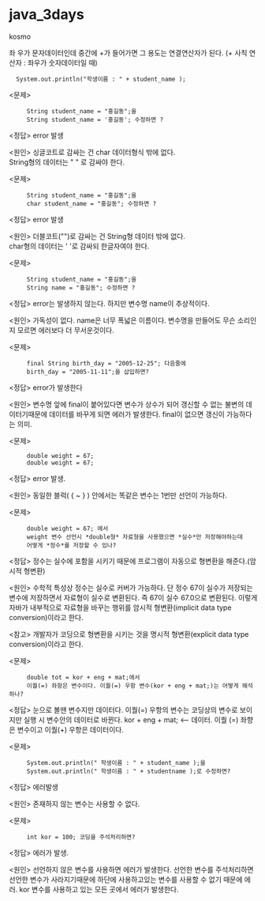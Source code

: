 # java_3days
kosmo


좌 우가 문자데이터인데 중간에 +가 들어가면 그 용도는 연결연산자가 된다.
(+ 사칙 연산자 : 좌우가 숫자데이터일 때)

      System.out.println("학생이름 : " + student_name );
      
		
		
<문제> 
     
		 String student_name = "홍길동";을
		 String student_name = '홍길동'; 수정하면 ?
<정답>
error 발생

<원인>
싱글코트로 감싸는 건 char 데이터형식 밖에 없다.	
String형의 데이터는 " " 로 감싸야 한다.	

<문제> 
     
		 String student_name = "홍길동";을
		 char student_name = "홍길동"; 수정하면 ?
<정답>
 error 발생 
 
<원인>
더블코트("")로 감싸는 건 String형 데이터 밖에 없다.	
char형의 데이터는 ' '로 감싸되 한글자여야 한다.	

<문제> 

		 String student_name = "홍길동";을
		 String name = "홍길동"; 수정하면 ?
<정답>
		 error는 발생하지 않는다. 하지만 변수명 name이 추상적이다.
		 
<원인>
		 가독성이 없다. name은 너무 폭넓은 이름이다. 
		 변수명을 만들어도 무슨 소리인지 모르면 에러보다 더 무서운것이다.

<문제>
     
		 final String birth_day = "2005-12-25"; 다음줄에
		 birth_day = "2005-11-11";을 삽입하면?
<정답>
		 error가 발생한다	
		 
<원인>
		 변수명 앞에 final이 붙어있다면 변수가 상수가 되어 갱신할 수 없는 불변의 데이터기때문에
		 데이터를 바꾸게 되면 에러가 발생한다.
		 final이 없으면 갱신이 가능하다는 의미.

<문제>
     
		 double weight = 67;
		 double weight = 67;
<정답>
		 error 발생.
		 
<원인>
		 동일한 블럭( { ~ } ) 안에서는 똑같은 변수는 1번만 선언이 가능하다.

<문제>
     
		 double weight = 67; 에서
		 weight 변수 선언시 *double형* 자료형을 사용했으면 *실수*만 저장해야하는데
		 어떻게 *정수*를 저장할 수 있나?
<정답>
		 정수는 실수에 포함을 시키기 때문에 프로그램이 자동으로 형변환을 해준다.(암시적 형변환)
		 
<원인>
		 수학적 특성상 정수는 실수로 커버가 가능하다.
		 단 정수 67이 실수가 저장되는 변수에 저장하면서
		 자료형이 실수로 변환된다. 즉 67이 실수 67.0으로 변환된다.
		 이렇게 자바가 내부적으로 자료형을 바꾸는 행위를 
		 암시적 형변환(implicit data type conversion)이라고 한다.
		 
<참고> 개발자가 코딩으로 형변환을 시키는 것을 
		 명시적 형변환(explicit data type conversion)이라고 한다.
	
<문제>
     
		 double tot = kor + eng + mat;에서
		 이퀄(=) 좌항은 변수이다. 이퀄(=) 우항 변수(kor + eng + mat;)는 어떻게 해석하나?
     
<정답>
		 눈으로 볼땐 변수지만 데이터다. 
		 이퀄(=) 우항의 변수는 코딩상의 변수로 보이지만 실행 시 변수안의 데이터로 바뀐다.
		 kor + eng + mat;   <-- 데이터.
		 이퀄 (=) 좌향은 변수이고 이퀄(+) 우항은 데이터이다.
		 
 <문제>
 
		 System.out.println(" 학생이름 : " + student_name );을
		 System.out.println(" 학생이름 : " + studentname );로 수정하면?
 <정답>
		 에러발생	
		 
<원인>
		 존재하지 않는 변수는 사용할 수 없다.
		 
	
<문제>
     
		 int kor = 100; 코딩을 주석처리하면?
<정답>
		 에러가 발생.
		 
<원인>
		 선언하지 않은 변수를 사용하면 에러가 발생한다.
		 선언한 변수를 주석처리하면 선언한 변수가 사라지기때문에
		 하단에 사용하고있는 변수를 사용할 수 없기 때문에 에러.
     		 kor 변수를 사용하고 있는 모든 곳에서 에러가 발생한다.
		 
